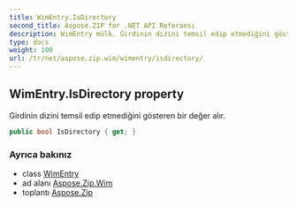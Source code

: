 ```yaml
---
title: WimEntry.IsDirectory
second_title: Aspose.ZIP for .NET API Referansı
description: WimEntry mülk. Girdinin dizini temsil edip etmediğini gösteren bir değer alır.
type: docs
weight: 100
url: /tr/net/aspose.zip.wim/wimentry/isdirectory/
---
```

## WimEntry.IsDirectory property

Girdinin dizini temsil edip etmediğini gösteren bir değer alır.

```csharp
public bool IsDirectory { get; }
```

### Ayrıca bakınız

* class [WimEntry](../)
* ad alanı [Aspose.Zip.Wim](../../wimentry/)
* toplantı [Aspose.Zip](../../../)


